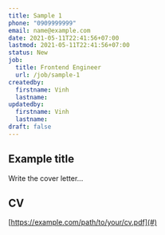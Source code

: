 ```yaml
---
title: Sample 1
phone: "0909999999"
email: name@example.com
date: 2021-05-11T22:41:56+07:00
lastmod: 2021-05-11T22:41:56+07:00
status: New
job:
  title: Frontend Engineer
  url: /job/sample-1
createdby:
  firstname: Vinh
  lastname:
updatedby:
  firstname: Vinh
  lastname:
draft: false
---
```


## Example title

Write the cover letter...

## CV

[https://example.com/path/to/your/cv.pdf](#)
